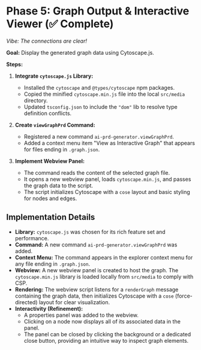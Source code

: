 # Phase 5: Graph Output & Interactive Viewer (✅ Complete)

*Vibe: The connections are clear!*

**Goal:** Display the generated graph data using Cytoscape.js.

**Steps:**

1. **Integrate `cytoscape.js` Library:**
    * Installed the `cytoscape` and `@types/cytoscape` npm packages.
    * Copied the minified `cytoscape.min.js` file into the local `src/media` directory.
    * Updated `tsconfig.json` to include the `"dom"` lib to resolve type definition conflicts.

2. **Create `viewGraphPrd` Command:**
    * Registered a new command `ai-prd-generator.viewGraphPrd`.
    * Added a context menu item "View as Interactive Graph" that appears for files ending in `.graph.json`.

3. **Implement Webview Panel:**
    * The command reads the content of the selected graph file.
    * It opens a new webview panel, loads `cytoscape.min.js`, and passes the graph data to the script.
    * The script initializes Cytoscape with a `cose` layout and basic styling for nodes and edges.

## Implementation Details

* **Library:** `cytoscape.js` was chosen for its rich feature set and performance.
* **Command:** A new command `ai-prd-generator.viewGraphPrd` was added.
* **Context Menu:** The command appears in the explorer context menu for any file ending in `.graph.json`.
* **Webview:** A new webview panel is created to host the graph. The `cytoscape.min.js` library is loaded locally from `src/media` to comply with CSP.
* **Rendering:** The webview script listens for a `renderGraph` message containing the graph data, then initializes Cytoscape with a `cose` (force-directed) layout for clear visualization.
* **Interactivity (Refinement):**
  * A properties panel was added to the webview.
  * Clicking on a node now displays all of its associated data in the panel.
  * The panel can be closed by clicking the background or a dedicated close button, providing an intuitive way to inspect graph elements.
